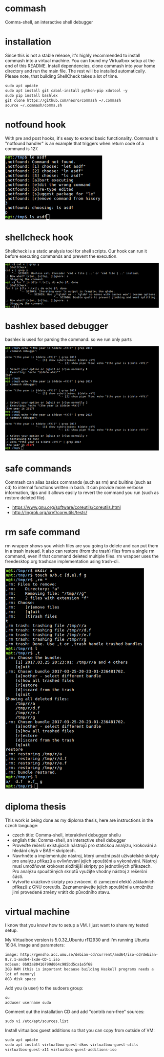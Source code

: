 # commash
Comma-shell, an interactive shell debugger

# installation
Since this is not a stable release, it's highly recommended to install commash into a virtual machine.
You can found my Virtualbox setup at the end of this README.
Install dependencies, clone commash into your home directory and run the main file. The rest will be installed automatically. Please note, that building ShellCheck takes a lot of time.

    sudo apt update
    sudo apt install git cabal-install python-pip xdotool -y
    sudo pip install bashlex
    git clone https://github.com/nesro/commash ~/.commash
    source ~/.commash/comma.sh

# notfound hook
With pre and post hooks, it's easy to extend basic functionality. Commash's "notfound handler" is an example that triggers when return code of a command is 127.

![notfound_v0](./miscs/notfound_v0.png)

# shellcheck hook

Shellcheck is a static analysis tool for shell scripts. Our hook can run it before executing commands and prevent the execution.

![shellcheck_v0](./miscs/shellcheck_v0.png)

# bashlex based debugger
bashlex is used for parsing the command. so we run only parts

![debugger_v0](./miscs/debugger_v0.png)

# safe commands
Commash can alias basics commands (such as rm) and builtins (such as cd) to internal functions written in bash. It can provide more verbose information, tips and it allows easily to revert the command you run (such as restore deleted file).

- https://www.gnu.org/software/coreutils/coreutils.html
- http://lingrok.org/xref/coreutils/tests/

# rm safe command

rm wrapper shows you which files are you going to delete and can put them in a trash instead. It also can restore (from the trash) files from a single rm command, even if that command deleted multiple files. rm wrapper uses the freedesktop.org trashcan implementation using trash-cli.

![trash_v0](./miscs/rm_v1.png)

# diploma thesis
This work is being done as my diploma thesis, here are instructions in the czech language:
 - czech title: Comma-shell, interaktivní debugger shellu
 - english title: Comma-shell, an interactive shell debugger
 - Proveďte rešerši existujících nástrojů pro statickou analýzu, krokování a hledání chyb v BASH skriptech.
 - Navrhněte a implementujte nástroj, který umožní psát uživatelské skripty pro analýzu příkazů a ovlivňování jejich spouštění a vykonávání. Nástroj musí umožňovat krokovat složitější skripty po jednotlivých příkazech. Pro analýzu spouštěných skriptů využijte vhodný nástroj z rešeršní části.
 - Vytvořte ukázkové skripty pro zvrácení, či zamezení efektů základních příkazů z GNU coreutils. Zaznamenávejte jejich spouštění a umožněte jimi provedené změny vrátit do původního stavu.

# virtual machine

I know that you know how to setup a VM. I just want to share my tested setup.

My Virtualbox version is 5.0.32_Ubuntu r112930 and I'm running Ubuntu 16.04. Image and parameters:

    image: http://gensho.acc.umu.se/debian-cd/current/amd64/iso-cd/debian-8.7.1-amd64-lxde-CD-1.iso
    md5sum: 0b03a80416799d064c985bd5ca1e5f68
    2GB RAM (this is important because building Haskell programs needs a lot of memory)
    8GB disk space

Add you (a user) to the sudoers group:

    su
    adduser username sudo

Comment out the installation CD and add "contrib non-free" sources:

    sudo vi /etc/apt/sources.list

Install virtualbox guest additions so that you can copy from outside of VM:

    sudo apt update
    sudo apt install virtualbox-guest-dkms virtualbox-guest-utils virtualbox-guest-x11 virtualbox-guest-additions-iso
